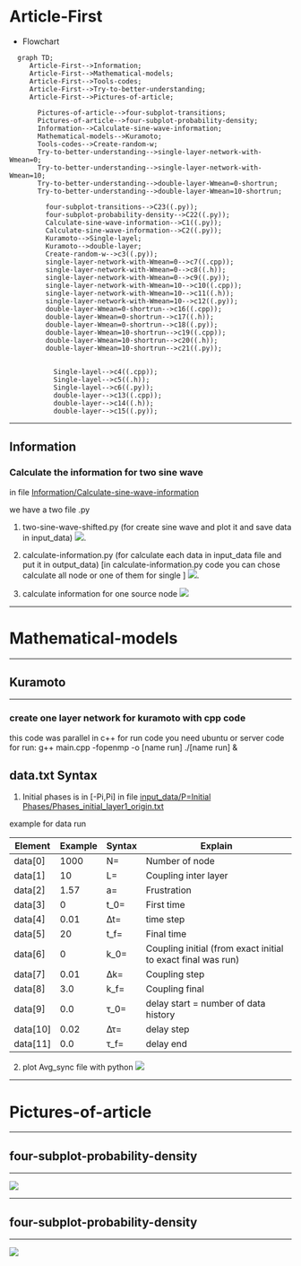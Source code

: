 # Article-First

  - Flowchart
   ```mermaid
     graph TD;
        Article-First-->Information;
        Article-First-->Mathematical-models;
        Article-First-->Tools-codes;
        Article-First-->Try-to-better-understanding;
        Article-First-->Pictures-of-article;

          Pictures-of-article-->four-subplot-transitions;
          Pictures-of-article-->four-subplot-probability-density;
          Information-->Calculate-sine-wave-information;
          Mathematical-models-->Kuramoto;
          Tools-codes-->Create-random-w;
          Try-to-better-understanding-->single-layer-network-with-Wmean=0;
          Try-to-better-understanding-->single-layer-network-with-Wmean=10;
          Try-to-better-understanding-->double-layer-Wmean=0-shortrun;
          Try-to-better-understanding-->double-layer-Wmean=10-shortrun;

            four-subplot-transitions-->C23((.py));
            four-subplot-probability-density-->C22((.py));
            Calculate-sine-wave-information-->C1((.py));
            Calculate-sine-wave-information-->C2((.py));
            Kuramoto-->Single-layel;
            Kuramoto-->double-layer;
            Create-random-w-->c3((.py));
            single-layer-network-with-Wmean=0-->c7((.cpp));
            single-layer-network-with-Wmean=0-->c8((.h));
            single-layer-network-with-Wmean=0-->c9((.py));
            single-layer-network-with-Wmean=10-->c10((.cpp));
            single-layer-network-with-Wmean=10-->c11((.h));
            single-layer-network-with-Wmean=10-->c12((.py));
            double-layer-Wmean=0-shortrun-->c16((.cpp));
            double-layer-Wmean=0-shortrun-->c17((.h));
            double-layer-Wmean=0-shortrun-->c18((.py));
            double-layer-Wmean=10-shortrun-->c19((.cpp));
            double-layer-Wmean=10-shortrun-->c20((.h));
            double-layer-Wmean=10-shortrun-->c21((.py));


              Single-layel-->c4((.cpp));
              Single-layel-->c5((.h));
              Single-layel-->c6((.py));
              double-layer-->c13((.cpp));
              double-layer-->c14((.h));
              double-layer-->c15((.py));
   ```

*******
## Information

### Calculate the information for two sine wave 

in file [Information/Calculate-sine-wave-information](https://github.com/DrAliSeif/Article-First/tree/main/Information/Calculate-sine-wave-information)

we have a two file .py
1. two-sine-wave-shifted.py (for create sine wave and plot it and save data in input_data)
![](https://github.com/DrAliSeif/Article-First/blob/main/Information/Calculate-sine-wave-information/input_data/two_sine_shifted/two_sine_wave_with_shifted_pi2_noise.png).
2. calculate-information.py (for calculate each data in input_data file and put it in output_data) [in calculate-information.py code you can chose calculate all node or one of them for single
]
![](https://github.com/DrAliSeif/Article-First/blob/main/Information/Calculate-sine-wave-information/output_data/10ColsRandomGaussian-1.png).

3. calculate information for one source node
![](https://github.com/DrAliSeif/Article-First/blob/main/Information/Calculate-sine-wave-information/output_data/.scatter.png)

*******
# Mathematical-models
*******
## Kuramoto
*******
### create one layer network for kuramoto with cpp code

this code was parallel in c++
for run code you need ubuntu or server 
code for run: 	g++ main.cpp -fopenmp -o [name run]
				./[name run] &
							
## data.txt Syntax  	

1. Initial phases is in [-Pi,Pi] in file [input_data/P=Initial Phases/Phases_initial_layer1_origin.txt](https://github.com/DrAliSeif/Article-First/tree/main/Mathematical-models/Kuramoto/Single-layel/input_data/P%3DInitial%20Phases)

example for data run

| Element        | Example        | Syntax      | Explain |
| ------|------|-----|-----|
| data[0]| 1000	| N=		| Number of node| 
| data[1]| 10	| L=		| Coupling inter layer| 
| data[2]| 1.57	| a=		| Frustration| 
| data[3]| 0		| t_0=	| First time| 
| data[4]| 0.01	| ∆t=		| time step| 
| data[5]| 20		| t_f=	| Final time| 
| data[6]| 0		| k_0=	| Coupling initial (from exact initial to exact final was run)| 
| data[7]| 0.01	| ∆k=		| Coupling step| 
| data[8]| 3.0		| k_f=	| Coupling final| 
| data[9]| 0.0		| τ_0= 	| delay start = number of data history| 
| data[10]| 0.02	| ∆τ= 	| delay step| 
| data[11]| 0.0		| τ_f= 	| delay end| 

2. plot Avg_sync file with python
![](https://github.com/DrAliSeif/Article-First/blob/main/Mathematical-models/Kuramoto/Single-layel/Save/Avg_Sync/layer1/.png)



*******
# Pictures-of-article
*******
## four-subplot-probability-density
*******

![](https://github.com/DrAliSeif/Article-First/blob/main/Pictures-of-article/four-subplot-probability-density/.fig2_100_new.png)

*******
## four-subplot-probability-density
*******
![](https://github.com/DrAliSeif/Article-First/blob/main/Pictures-of-article/four-subplot-transitions/.fig3_100_new.png)
